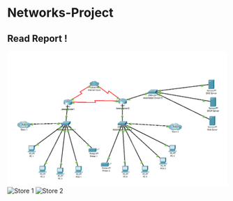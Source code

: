 # Networks-Project
## Read Report !

![Network Image](./img/net.png)
![Store 1](./img/Store_1.png)
![Store 2](./img/Store_2.png)

